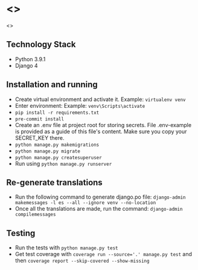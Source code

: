 # <<Project Name>>

<<Project description.>>

## Technology Stack

-   Python 3.9.1
-   Django 4

## Installation and running

-   Create virtual environment and activate it. Example: `virtualenv venv`
-   Enter environment: Example: `venv\Scripts\activate`
-   `pip install -r requirements.txt`
-   `pre-commit install`
-   Create an .env file at project root for storing secrets. File .env-example is provided as a guide of this file's content. Make sure you copy your SECRET_KEY there.
-   `python manage.py makemigrations`
-   `python manage.py migrate`
-   `python manage.py createsuperuser`
-   Run using `python manage.py runserver`

## Re-generate translations

-   Run the following command to generate django.po file: `django-admin makemessages -l es --all --ignore venv --no-location`
-   Once all the translations are made, run the command: `django-admin compilemessages`

## Testing

-   Run the tests with `python manage.py test`
-   Get test coverage with `coverage run --source='.' manage.py test` and then `coverage report --skip-covered --show-missing`
